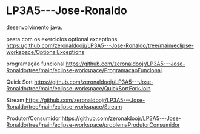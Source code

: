 # LP3A5---Jose-Ronaldo
desenvolvimento java.

pasta com os exercicios 
optional exceptions
https://github.com/zeronaldoojr/LP3A5---Jose-Ronaldo/tree/main/eclipse-workspace/OptionalExceptions

programação funcional
https://github.com/zeronaldoojr/LP3A5---Jose-Ronaldo/tree/main/eclipse-workspace/ProgramacaoFuncional

Quick Sort 
https://github.com/zeronaldoojr/LP3A5---Jose-Ronaldo/tree/main/eclipse-workspace/QuickSortForkJoin

Stream
https://github.com/zeronaldoojr/LP3A5---Jose-Ronaldo/tree/main/eclipse-workspace/Stream

Produtor/Consumidor
https://github.com/zeronaldoojr/LP3A5---Jose-Ronaldo/tree/main/eclipse-workspace/problemaProdutorConsumidor



